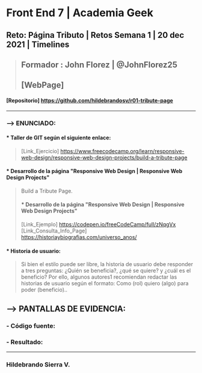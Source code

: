 # Front End 7 | Academia Geek
## Reto: Página Tributo | Retos Semana 1 | 20 dec 2021 | Timelines

> ## Formador : John Florez | @JohnFlorez25
> ## [WebPage] 
#### [Repositorio] https://github.com/hildebrandosv/r01-tribute-page
___
### --> ENUNCIADO:
#### * Taller de GIT según el siguiente enlace:
> [Link_Ejercicio] https://www.freecodecamp.org/learn/responsive-web-design/responsive-web-design-projects/build-a-tribute-page
#### * Desarrollo de la página "Responsive Web Design | Responsive Web Design Projects"
> Build a Tribute Page.
> #### * Desarrollo de la página "Responsive Web Design | Responsive Web Design Projects"
> [Link_Ejemplo] https://codepen.io/freeCodeCamp/full/zNqgVx
> [Link_Consulta_Info_Page] https://historiaybiografias.com/universo_anos/

#### * Historia de usuario:
> Si bien el estilo puede ser libre, la historia de usuario debe responder a tres preguntas: ¿Quién se beneficia?, ¿qué se quiere? y ¿cuál es el beneficio? Por ello, algunos autores1​ recomiendan redactar las historias de usuario según el formato: Como (rol) quiero (algo) para poder (beneficio)..


## --> PANTALLAS DE EVIDENCIA:

### - Código fuente:

### - Resultado:

___
### Hildebrando Sierra V.

